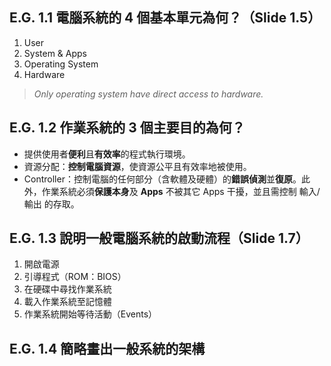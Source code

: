 ## E.G. 1.1 電腦系統的 4 個基本單元為何？（Slide 1.5）
1. User
2. System & Apps
3. Operating System
4. Hardware
> *Only operating system have direct access to hardware.*

## E.G. 1.2 作業系統的 3 個主要目的為何？
* 提供使用者**便利**且**有效率**的程式執行環境。
* 資源分配：**控制電腦資源**，使資源公平且有效率地被使用。
* Controller：控制電腦的任何部分（含軟體及硬體）的**錯誤偵測**並**復原**。此外，作業系統必須**保護本身**及 **Apps** 不被其它 Apps 干擾，並且需控制 輸入/輸出 的存取。

## E.G. 1.3 說明一般電腦系統的啟動流程（Slide 1.7）
1. 開啟電源
2. 引導程式（ROM：BIOS）
3. 在硬碟中尋找作業系統
4. 載入作業系統至記憶體
5. 作業系統開始等待活動（Events）

## E.G. 1.4 簡略畫出一般系統的架構
